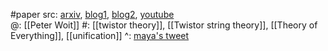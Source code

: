 #paper 
src: [arxiv](https://arxiv.org/abs/2104.05099), [blog1](https://www.math.columbia.edu/~woit/wordpress/?p=12099), [blog2](https://www.math.columbia.edu/~woit/wordpress/?p=12479), [youtube](https://www.youtube.com/watch?v=wNK_JxK0s9E)   
@: [[Peter Woit]] 
#: [[twistor theory]], [[Twistor string theory]], [[Theory of Everything]], [[unification]] 
^: [maya's tweet](https://x.com/cosmicfibretion/status/1767926457953657049?s=20) 

